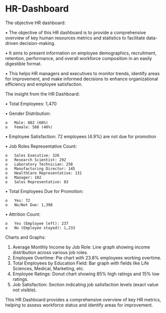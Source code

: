 # HR-Dashboard
The objective HR dashboard:

•    The objective of this HR dashboard is to provide a comprehensive overview of key human resources metrics and statistics to facilitate data-driven decision-making.

•    It aims to present information on employee demographics, recruitment, retention, performance, and overall workforce composition in an easily digestible format. 

•    This helps HR managers and executives to monitor trends, identify areas for improvement, and make informed decisions to enhance organizational efficiency and employee satisfaction.

The insight from the HR Dashboard:

•	Total Employees: 1,470

•	Gender Distribution:

    o	Male: 882 (60%)
    o	Female: 588 (40%)
    
•	Employee Satisfaction: 72 employees (4.9%) are not due for promotion

•	Job Roles Representative Count:

    o	Sales Executive: 326
    o	Research Scientist: 292
    o	Laboratory Technician: 258
    o	Manufacturing Director: 145
    o	HealthCare Representative: 131
    o	Manager: 102
    o	Sales Representative: 83
    
•	Total Employees Due for Promotion:

    o	Yes: 72
    o	No/Not Due: 1,398
    
•	Attrition Count:

    o	Yes (Employee left): 237
    o	No (Employee stayed): 1,233


Charts and Graphs:
1.	Average Monthly Income by Job Role: Line graph showing income distribution across various job roles.
2.	Employee Overtime: Pie chart with 23.8% employees working overtime.
3.	Total Employees by Education Field: Bar graph with fields like Life Sciences, Medical, Marketing, etc.
4.	Employee Ratings: Donut chart showing 85% high ratings and 15% low ratings.
5.	Job Satisfaction: Section indicating job satisfaction levels (exact value not visible).

This HR Dashboard provides a comprehensive overview of key HR metrics, helping to assess workforce status and identify areas for improvement.
